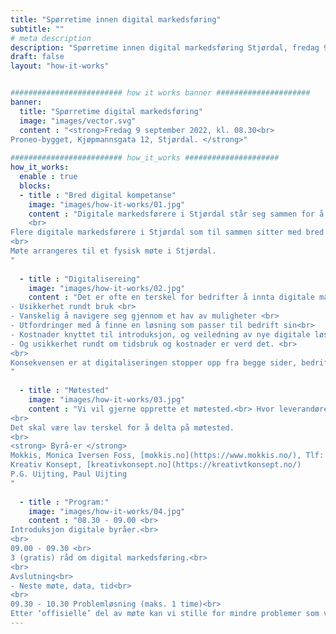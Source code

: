 ```yaml
---
title: "Spørretime innen digital markedsføring"
subtitle: ""
# meta description
description: "Spørretime innen digital markedsføring Stjørdal, fredag 9 september kl. 08.30."
draft: false
layout: "how-it-works"


######################### how it works banner #####################
banner:
  title: "Spørretime digital markedsføring"
  image: "images/vector.svg"
  content : "<strong>Fredag 9 september 2022, kl. 08.30<br>
Proneo-bygget, Kjøpmannsgata 12, Stjørdal. </strong>"
   
######################### how_it_works #####################
how_it_works:
  enable : true
  blocks:
  - title : "Bred digital kompetanse"
    image: "images/how-it-works/01.jpg"
    content : "Digitale markedsførere i Stjørdal står seg sammen for å gi gratis digitale kompetanse.<br>
    <br>
Flere digitale markedsførere i Stjørdal som til sammen sitter med bred digital kompetanse inviterer til en spørretime innen digital markedsføring.<br>
<br>
Møte arrangeres til et fysisk møte i Stjørdal. 
"
      
  - title : "Digitalisereing"
    image: "images/how-it-works/02.jpg"
    content : "Det er ofte en terskel for bedrifter å innta digitale markedsføringsløsninger.<br>Grunnen til at dette utsettes for lenge er ofte:<br>
- Usikkerhet rundt bruk <br>
- Vanskelig å navigere seg gjennom et hav av muligheter <br>
- Utfordringer med å finne en løsning som passer til bedrift sin<br>
- Kostnader knyttet til introduksjon, og veiledning av nye digitale løsninger<br>
- Og usikkerhet rundt om tidsbruk og kostnader er verd det. <br>
<br>
Konsekvensen er at digitaliseringen stopper opp fra begge sider, bedriften er usikker på hvor de skal begynne, leverandører får ikke vist løsningen de har.
"
      
  - title : "Møtested"
    image: "images/how-it-works/03.jpg"
    content : "Vi vil gjerne opprette et møtested.<br> Hvor leverandører kan fortelle om digitale løsninger, og bedrifter kan stille uforpliktende spørsmål.<br> 
<br>
Det skal være lav terskel for å delta på møtested.
<br>
<strong> Byrå-er </strong>
Mokkis, Monica Iversen Foss, [mokkis.no](https://www.mokkis.no/), Tlf: +47 994 30 796, monica@mokkis.no
Kreativ Konsept, [kreativkonsept.no](https://kreativtkonsept.no/)
P.G. Uijting, Paul Uijting
"
      
  - title : "Program:"
    image: "images/how-it-works/04.jpg"
    content : "08.30 - 09.00 <br>
Introduksjon digitale byråer.<br>
<br>
09.00 - 09.30 <br>
3 (gratis) råd om digital markedsføring.<br>
<br>
Avslutning<br>
- Neste møte, data, tid<br>
<br>
09.30 - 10.30 Problemløsning (maks. 1 time)<br>
Etter ‘offisielle’ del av møte kan vi stille for mindre problemer som vi kan løse med en gang. Oppgaver bør ikke tar lengre enn ca. 15 minutter pr deltaker. "
---
```

